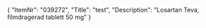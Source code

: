 {
  "ItemNr": "039272",
  "Title": "test",
  "Description": "Losartan Teva, filmdragerad tablett 50 mg"
}
